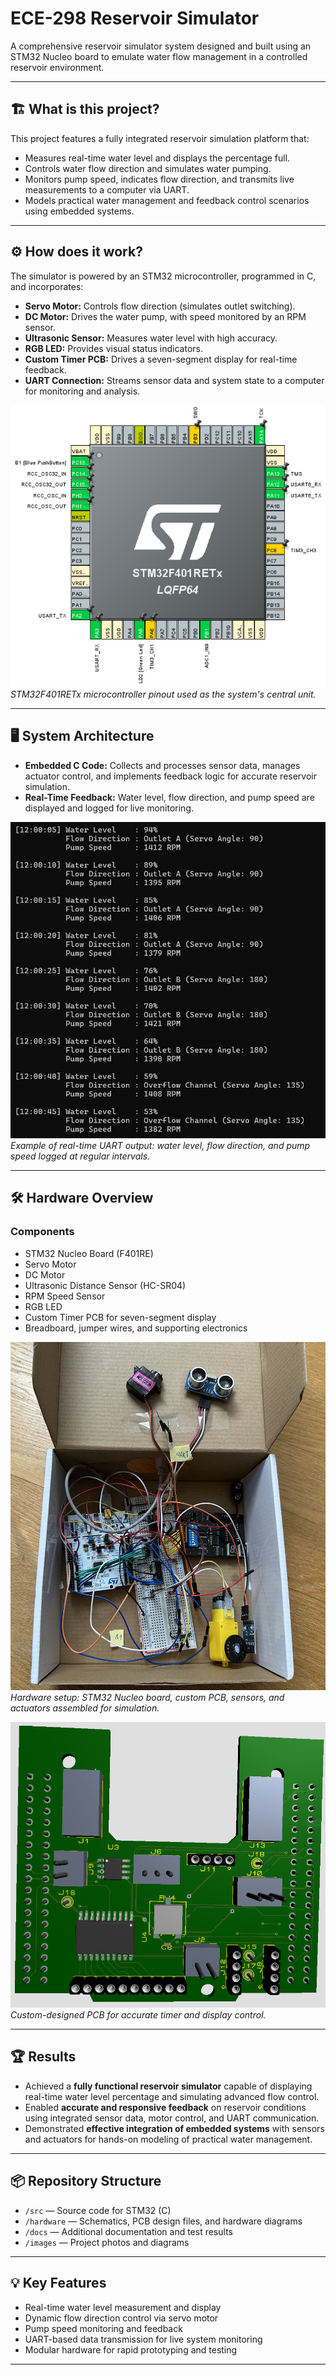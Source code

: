 # ECE-298 Reservoir Simulator

A comprehensive reservoir simulator system designed and built using an STM32 Nucleo board to emulate water flow management in a controlled reservoir environment.

---

## 🏗️ What is this project?

This project features a fully integrated reservoir simulation platform that:

- Measures real-time water level and displays the percentage full.
- Controls water flow direction and simulates water pumping.
- Monitors pump speed, indicates flow direction, and transmits live measurements to a computer via UART.
- Models practical water management and feedback control scenarios using embedded systems.

---

## ⚙️ How does it work?

The simulator is powered by an STM32 microcontroller, programmed in C, and incorporates:

- **Servo Motor:** Controls flow direction (simulates outlet switching).
- **DC Motor:** Drives the water pump, with speed monitored by an RPM sensor.
- **Ultrasonic Sensor:** Measures water level with high accuracy.
- **RGB LED:** Provides visual status indicators.
- **Custom Timer PCB:** Drives a seven-segment display for real-time feedback.
- **UART Connection:** Streams sensor data and system state to a computer for monitoring and analysis.

![STM32 Pinout Diagram](Images/Pinout.png)
*STM32F401RETx microcontroller pinout used as the system's central unit.*

---

## 🖥️ System Architecture

- **Embedded C Code:** Collects and processes sensor data, manages actuator control, and implements feedback logic for accurate reservoir simulation.
- **Real-Time Feedback:** Water level, flow direction, and pump speed are displayed and logged for live monitoring.

![Live UART Output Sample](Images/Resevoir%20Output.png)
*Example of real-time UART output: water level, flow direction, and pump speed logged at regular intervals.*

---

## 🛠️ Hardware Overview

### Components
- STM32 Nucleo Board (F401RE)
- Servo Motor
- DC Motor
- Ultrasonic Distance Sensor (HC-SR04)
- RPM Speed Sensor
- RGB LED
- Custom Timer PCB for seven-segment display
- Breadboard, jumper wires, and supporting electronics

![System Prototype](Images/Resevoir%20Simulation.jpeg)
*Hardware setup: STM32 Nucleo board, custom PCB, sensors, and actuators assembled for simulation.*

![Custom Timer PCB](Images/3D-Visual(Top).PNG)
*Custom-designed PCB for accurate timer and display control.*

---

## 🏆 Results

- Achieved a **fully functional reservoir simulator** capable of displaying real-time water level percentage and simulating advanced flow control.
- Enabled **accurate and responsive feedback** on reservoir conditions using integrated sensor data, motor control, and UART communication.
- Demonstrated **effective integration of embedded systems** with sensors and actuators for hands-on modeling of practical water management.

---

## 📦 Repository Structure

- `/src` — Source code for STM32 (C)
- `/hardware` — Schematics, PCB design files, and hardware diagrams
- `/docs` — Additional documentation and test results
- `/images` — Project photos and diagrams

---

## 💡 Key Features

- Real-time water level measurement and display
- Dynamic flow direction control via servo motor
- Pump speed monitoring and feedback
- UART-based data transmission for live system monitoring
- Modular hardware for rapid prototyping and testing

---

